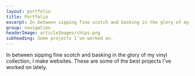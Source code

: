 ```yaml
---
layout: portfolio
title: Portfolio
excerpt: In between sipping fine scotch and basking in the glory of my vinyl collection, I make websites. These are some of the best projects I've worked on lately. Click through to see them in action.
group: navigation 
headerImage: articleImages/chips.png
subheading: Some projects I've worked on.
---
```


In between sipping fine scotch and basking in the glory of my vinyl collection, I make websites. These are some of the best projects I've worked on lately.